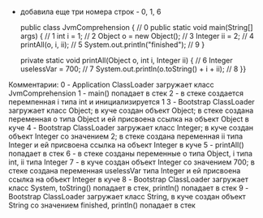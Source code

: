 * добавила еще три номера строк - 0, 1, 6


    public class JvmComprehension { // 0
    public static void main(String[] args) { // 1
        int i = 1;                      // 2
        Object o = new Object();        // 3
        Integer ii = 2;                 // 4
        printAll(o, i, ii);             // 5
        System.out.println("finished"); // 9
    }

    private static void printAll(Object o, int i, Integer ii) { // 6
        Integer uselessVar = 700;                   // 7
        System.out.println(o.toString() + i + ii);  // 8
    }}

Комментарии:
0 - Application ClassLoader загружает класс JvmComprehension
1 - main() попадает в стек
2 - в стеке создается перемпенная i типа int и инициализируется 1
3 - Bootstrap ClassLoader загружает класс Object; в куче создан объект Object; в стеке создана переменная о типа Object
и ей присвоена ссылка на объект Object в куче
4 - Bootstrap ClassLoader загружает класс Integer; в куче создан объект Integer со значением 2; в стеке создана переменная ii типа Integer
и ей присвоена ссылка на объект Integer в куче
5 - printAll() попадает в стек
6 - в стеке созданы переменные o типа Object, i типа int, ii типа Integer 
7 - в куче создан объект Integer со значением 700; в стеке создана переменная uselessVar типа Integer
и ей присвоена ссылка на объект Integer в куче
8 - Bootstrap ClassLoader загружает класс System, toString() попадает в стек, println() попадает в стек
9 - Bootstrap ClassLoader загружает класс String, в куче создан объект String со значением finished, println() попадает в стек